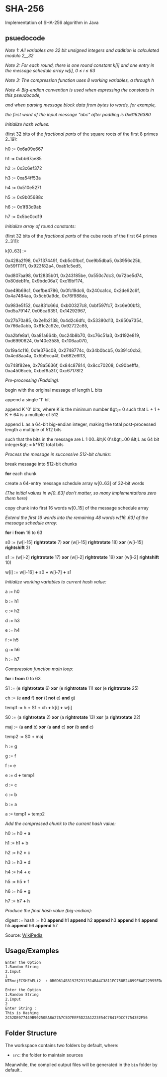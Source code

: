 # SHA-256

Implementation of SHA-256 algorithm in Java

## psuedocode

_Note 1: All variables are 32 bit unsigned integers and addition is calculated modulo 2__32_

_Note 2: For each round, there is one round constant k[i] and one entry in the message schedule array w[i], 0 ≤ i ≤ 63_

_Note 3: The compression function uses 8 working variables, a through h_

_Note 4: Big-endian convention is used when expressing the constants in this pseudocode,_

_and when parsing message block data from bytes to words, for example,_

_the first word of the input message &quot;abc&quot; after padding is 0x61626380_

_Initialize hash values:_

(first 32 bits of the _fractional parts_ of the square roots of the first 8 primes 2..19):

h0 := 0x6a09e667

h1 := 0xbb67ae85

h2 := 0x3c6ef372

h3 := 0xa54ff53a

h4 := 0x510e527f

h5 := 0x9b05688c

h6 := 0x1f83d9ab

h7 := 0x5be0cd19

_Initialize array of round constants:_

(first 32 bits of the _fractional parts_ of the cube roots of the first 64 primes 2..311):

k[0..63] :=

0x428a2f98, 0x71374491, 0xb5c0fbcf, 0xe9b5dba5, 0x3956c25b, 0x59f111f1, 0x923f82a4, 0xab1c5ed5,

0xd807aa98, 0x12835b01, 0x243185be, 0x550c7dc3, 0x72be5d74, 0x80deb1fe, 0x9bdc06a7, 0xc19bf174,

0xe49b69c1, 0xefbe4786, 0x0fc19dc6, 0x240ca1cc, 0x2de92c6f, 0x4a7484aa, 0x5cb0a9dc, 0x76f988da,

0x983e5152, 0xa831c66d, 0xb00327c8, 0xbf597fc7, 0xc6e00bf3, 0xd5a79147, 0x06ca6351, 0x14292967,

0x27b70a85, 0x2e1b2138, 0x4d2c6dfc, 0x53380d13, 0x650a7354, 0x766a0abb, 0x81c2c92e, 0x92722c85,

0xa2bfe8a1, 0xa81a664b, 0xc24b8b70, 0xc76c51a3, 0xd192e819, 0xd6990624, 0xf40e3585, 0x106aa070,

0x19a4c116, 0x1e376c08, 0x2748774c, 0x34b0bcb5, 0x391c0cb3, 0x4ed8aa4a, 0x5b9cca4f, 0x682e6ff3,

0x748f82ee, 0x78a5636f, 0x84c87814, 0x8cc70208, 0x90befffa, 0xa4506ceb, 0xbef9a3f7, 0xc67178f2

_Pre-processing (Padding):_

begin with the original message of length L bits

append a single &#39;1&#39; bit

append K &#39;0&#39; bits, where K is the minimum number \&gt;= 0 such that L + 1 + K + 64 is a multiple of 512

append L as a 64-bit big-endian integer, making the total post-processed length a multiple of 512 bits

such that the bits in the message are L 1 00..\&lt;K 0&#39;s\&gt;..00 \&lt;L as 64 bit integer\&gt; = k\*512 total bits

_Process the message in successive 512-bit chunks:_

break message into 512-bit chunks

**for** each chunk

create a 64-entry message schedule array w[0..63] of 32-bit words

_(The initial values in w[0..63] don&#39;t matter, so many implementations zero them here)_

copy chunk into first 16 words w[0..15] of the message schedule array

_Extend the first 16 words into the remaining 48 words w[16..63] of the message schedule array:_

**for** i **from** 16 to 63

s0 := (w[i-15] **rightrotate** 7) **xor** (w[i-15] **rightrotate** 18) **xor** (w[i-15] **rightshift** 3)

s1 := (w[i-2] **rightrotate** 17) **xor** (w[i-2] **rightrotate** 19) **xor** (w[i-2] **rightshift** 10)

w[i] := w[i-16] **+** s0 **+** w[i-7] **+** s1

_Initialize working variables to current hash value:_

a := h0

b := h1

c := h2

d := h3

e := h4

f := h5

g := h6

h := h7

_Compression function main loop:_

**for** i **from** 0 to 63

S1 := (e **rightrotate** 6) **xor** (e **rightrotate** 11) **xor** (e **rightrotate** 25)

ch := (e **and** f) **xor** (( **not** e) **and** g)

temp1 := h **+** S1 **+** ch **+** k[i] **+** w[i]

S0 := (a **rightrotate** 2) **xor** (a **rightrotate** 13) **xor** (a **rightrotate** 22)

maj := (a **and** b) **xor** (a **and** c) **xor** (b **and** c)

temp2 := S0 **+** maj

h := g

g := f

f := e

e := d **+** temp1

d := c

c := b

b := a

a := temp1 **+** temp2

_Add the compressed chunk to the current hash value:_

h0 := h0 **+** a

h1 := h1 **+** b

h2 := h2 **+** c

h3 := h3 **+** d

h4 := h4 **+** e

h5 := h5 **+** f

h6 := h6 **+** g

h7 := h7 **+** h

_Produce the final hash value (big-endian):_

digest := hash := h0 **append** h1 **append** h2 **append** h3 **append** h4 **append** h5 **append** h6 **append** h7

Source: [WikiPedia](https://en.wikipedia.org/wiki/SHA-2)

## Usage/Examples

```Bash
Enter the Option
1.Random String
2.Input
1
NTRncjECSHZhELi2  : 0B0D614B319252311514BA4C3811FC758B24899F6AE22995FD4391518FA1DF94

Enter the Option
1.Random String
2.Input
2
Enter String :
This is Hashing
2C52DE077449B90250EA8A27A7C5D7EEF5D22A1223E54C7B41FDCC77543E2F56

```

## Folder Structure

The workspace contains two folders by default, where:

- `src`: the folder to maintain sources


Meanwhile, the compiled output files will be generated in the `bin` folder by default..
